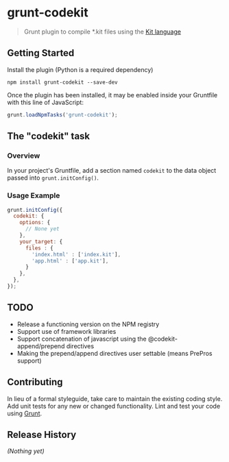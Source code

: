 # grunt-codekit

> Grunt plugin to compile *.kit files using the <a
> href="http://incident57.com/codekit/kit.php">Kit language</a>

## Getting Started

Install the plugin (Python is a required dependency)

```shell
npm install grunt-codekit --save-dev
```

Once the plugin has been installed, it may be enabled inside your Gruntfile with this line of JavaScript:

```js
grunt.loadNpmTasks('grunt-codekit');
```

## The "codekit" task

### Overview
In your project's Gruntfile, add a section named `codekit` to the data object passed into `grunt.initConfig()`.

### Usage Example

```js
grunt.initConfig({
  codekit: {
    options: {
      // None yet
    },
    your_target: {
      files : {
        'index.html' : ['index.kit'],
        'app.html' : ['app.kit'],
      }
    },
  },
});
```


## TODO
- Release a functioning version on the NPM registry
- Support use of framework libraries
- Support concatenation of javascript using the @codekit-append/prepend directives
- Making the prepend/append directives user settable (means PrePros support)

## Contributing
In lieu of a formal styleguide, take care to maintain the existing coding style. Add unit tests for any new or changed functionality. Lint and test your code using [Grunt](http://gruntjs.com/).

## Release History
_(Nothing yet)_
